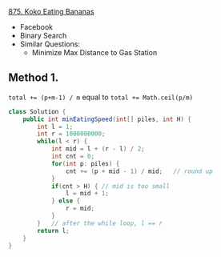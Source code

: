 [875. Koko Eating Bananas](https://leetcode.com/problems/koko-eating-bananas/)

* Facebook
* Binary Search
* Similar Questions:
    * Minimize Max Distance to Gas Station
    
    
## Method 1.
`total += (p+m-1) / m` equal to `total += Math.ceil(p/m)`

```java 
class Solution {
    public int minEatingSpeed(int[] piles, int H) {
        int l = 1;
        int r = 1000000000;
        while(l < r) {
            int mid = l + (r - l) / 2;
            int cnt = 0;
            for(int p: piles) {
                cnt += (p + mid - 1) / mid;   // round up
            }
            if(cnt > H) { // mid is too small
                l = mid + 1;
            } else {
                r = mid;
            }
        }   // after the while loop, l == r
        return l;
    }
}
```
